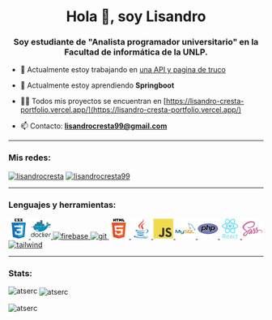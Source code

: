 <h1 align="center">Hola 👋, soy Lisandro</h1>
<h3 align="center">Soy estudiante de "Analista programador universitario" en la Facultad de informática de la UNLP.</h3>

- 🔭 Actualmente estoy trabajando en [una API y pagina de truco](https://truco-simple.vercel.app/)

- 🌱 Actualmente estoy aprendiendo **Springboot**

- 👨‍💻 Todos mis proyectos se encuentran en [https://lisandro-cresta-portfolio.vercel.app/](https://lisandro-cresta-portfolio.vercel.app/)

- 📫 Contacto: **lisandrocresta99@gmail.com**

---

<h3 align="left">Mis redes:</h3>
<p align="left">
<a href="https://linkedin.com/in/lisandrocresta" target="blank"><img align="center" src="https://raw.githubusercontent.com/rahuldkjain/github-profile-readme-generator/master/src/images/icons/Social/linked-in-alt.svg" alt="lisandrocresta" height="30" width="40" /></a>
<a href="https://www.hackerrank.com/lisandrocresta99" target="blank"><img align="center" src="https://raw.githubusercontent.com/rahuldkjain/github-profile-readme-generator/master/src/images/icons/Social/hackerrank.svg" alt="lisandrocresta99" height="30" width="40" /></a>
</p>

---

<h3 align="left">Lenguajes y herramientas:</h3>
<p align="left"> <a href="https://www.w3schools.com/css/" target="_blank" rel="noreferrer"> <img src="https://raw.githubusercontent.com/devicons/devicon/master/icons/css3/css3-original-wordmark.svg" alt="css3" width="40" height="40"/> </a> <a href="https://www.docker.com/" target="_blank" rel="noreferrer"> <img src="https://raw.githubusercontent.com/devicons/devicon/master/icons/docker/docker-original-wordmark.svg" alt="docker" width="40" height="40"/> </a> <a href="https://firebase.google.com/" target="_blank" rel="noreferrer"> <img src="https://www.vectorlogo.zone/logos/firebase/firebase-icon.svg" alt="firebase" width="40" height="40"/> </a> <a href="https://git-scm.com/" target="_blank" rel="noreferrer"> <img src="https://www.vectorlogo.zone/logos/git-scm/git-scm-icon.svg" alt="git" width="40" height="40"/> </a> <a href="https://www.w3.org/html/" target="_blank" rel="noreferrer"> <img src="https://raw.githubusercontent.com/devicons/devicon/master/icons/html5/html5-original-wordmark.svg" alt="html5" width="40" height="40"/> </a> <a href="https://www.java.com" target="_blank" rel="noreferrer"> <img src="https://raw.githubusercontent.com/devicons/devicon/master/icons/java/java-original.svg" alt="java" width="40" height="40"/> </a> <a href="https://developer.mozilla.org/en-US/docs/Web/JavaScript" target="_blank" rel="noreferrer"> <img src="https://raw.githubusercontent.com/devicons/devicon/master/icons/javascript/javascript-original.svg" alt="javascript" width="40" height="40"/> </a> <a href="https://www.mysql.com/" target="_blank" rel="noreferrer"> <img src="https://raw.githubusercontent.com/devicons/devicon/master/icons/mysql/mysql-original-wordmark.svg" alt="mysql" width="40" height="40"/> </a> <a href="https://www.php.net" target="_blank" rel="noreferrer"> <img src="https://raw.githubusercontent.com/devicons/devicon/master/icons/php/php-original.svg" alt="php" width="40" height="40"/> </a> <a href="https://reactjs.org/" target="_blank" rel="noreferrer"> <img src="https://raw.githubusercontent.com/devicons/devicon/master/icons/react/react-original-wordmark.svg" alt="react" width="40" height="40"/> </a> <a href="https://sass-lang.com" target="_blank" rel="noreferrer"> <img src="https://raw.githubusercontent.com/devicons/devicon/master/icons/sass/sass-original.svg" alt="sass" width="40" height="40"/> </a> <a href="https://tailwindcss.com/" target="_blank" rel="noreferrer"> <img src="https://www.vectorlogo.zone/logos/tailwindcss/tailwindcss-icon.svg" alt="tailwind" width="40" height="40"/> </a> </p>

---
<h3 align="left">Stats:</h3>
<p><img align="left" src="https://github-readme-stats.vercel.app/api/top-langs?username=atserc&show_icons=true&locale=en&layout=compact&theme=dark" alt="atserc" /></p>

<p>&nbsp;<img align="center" src="https://github-readme-stats.vercel.app/api?username=atserc&show_icons=true&locale=en&theme=dark" alt="atserc" /></p>

<p><img align="center" src="https://github-readme-streak-stats.herokuapp.com/?user=atserc&theme=dark" alt="atserc" /></p>

